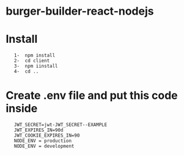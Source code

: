 # burger-builder-react-nodejs

# Install 

```
   1-  npm install 
   2-  cd client 
   3-  npm iinstall
   4-  cd ..
```

# Create .env file and put this code inside 

```
   JWT_SECRET=jwt-JWT_SECRET--EXAMPLE
   JWT_EXPIRES_IN=90d
   JWT_COOKIE_EXPIRES_IN=90
   NODE_ENV = production
   NODE_ENV = development
```
